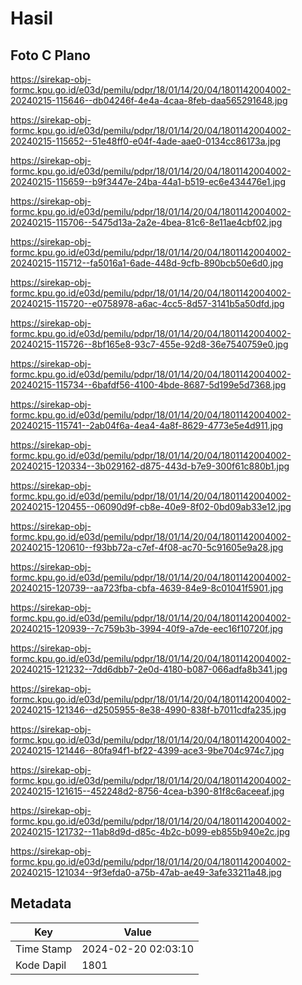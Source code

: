 # Hasil

## Foto C Plano

https://sirekap-obj-formc.kpu.go.id/e03d/pemilu/pdpr/18/01/14/20/04/1801142004002-20240215-115646--db04246f-4e4a-4caa-8feb-daa565291648.jpg

https://sirekap-obj-formc.kpu.go.id/e03d/pemilu/pdpr/18/01/14/20/04/1801142004002-20240215-115652--51e48ff0-e04f-4ade-aae0-0134cc86173a.jpg

https://sirekap-obj-formc.kpu.go.id/e03d/pemilu/pdpr/18/01/14/20/04/1801142004002-20240215-115659--b9f3447e-24ba-44a1-b519-ec6e434476e1.jpg

https://sirekap-obj-formc.kpu.go.id/e03d/pemilu/pdpr/18/01/14/20/04/1801142004002-20240215-115706--5475d13a-2a2e-4bea-81c6-8e11ae4cbf02.jpg

https://sirekap-obj-formc.kpu.go.id/e03d/pemilu/pdpr/18/01/14/20/04/1801142004002-20240215-115712--fa5016a1-6ade-448d-9cfb-890bcb50e6d0.jpg

https://sirekap-obj-formc.kpu.go.id/e03d/pemilu/pdpr/18/01/14/20/04/1801142004002-20240215-115720--e0758978-a6ac-4cc5-8d57-3141b5a50dfd.jpg

https://sirekap-obj-formc.kpu.go.id/e03d/pemilu/pdpr/18/01/14/20/04/1801142004002-20240215-115726--8bf165e8-93c7-455e-92d8-36e7540759e0.jpg

https://sirekap-obj-formc.kpu.go.id/e03d/pemilu/pdpr/18/01/14/20/04/1801142004002-20240215-115734--6bafdf56-4100-4bde-8687-5d199e5d7368.jpg

https://sirekap-obj-formc.kpu.go.id/e03d/pemilu/pdpr/18/01/14/20/04/1801142004002-20240215-115741--2ab04f6a-4ea4-4a8f-8629-4773e5e4d911.jpg

https://sirekap-obj-formc.kpu.go.id/e03d/pemilu/pdpr/18/01/14/20/04/1801142004002-20240215-120334--3b029162-d875-443d-b7e9-300f61c880b1.jpg

https://sirekap-obj-formc.kpu.go.id/e03d/pemilu/pdpr/18/01/14/20/04/1801142004002-20240215-120455--06090d9f-cb8e-40e9-8f02-0bd09ab33e12.jpg

https://sirekap-obj-formc.kpu.go.id/e03d/pemilu/pdpr/18/01/14/20/04/1801142004002-20240215-120610--f93bb72a-c7ef-4f08-ac70-5c91605e9a28.jpg

https://sirekap-obj-formc.kpu.go.id/e03d/pemilu/pdpr/18/01/14/20/04/1801142004002-20240215-120739--aa723fba-cbfa-4639-84e9-8c01041f5901.jpg

https://sirekap-obj-formc.kpu.go.id/e03d/pemilu/pdpr/18/01/14/20/04/1801142004002-20240215-120939--7c759b3b-3994-40f9-a7de-eec16f10720f.jpg

https://sirekap-obj-formc.kpu.go.id/e03d/pemilu/pdpr/18/01/14/20/04/1801142004002-20240215-121232--7dd6dbb7-2e0d-4180-b087-066adfa8b341.jpg

https://sirekap-obj-formc.kpu.go.id/e03d/pemilu/pdpr/18/01/14/20/04/1801142004002-20240215-121346--d2505955-8e38-4990-838f-b7011cdfa235.jpg

https://sirekap-obj-formc.kpu.go.id/e03d/pemilu/pdpr/18/01/14/20/04/1801142004002-20240215-121446--80fa94f1-bf22-4399-ace3-9be704c974c7.jpg

https://sirekap-obj-formc.kpu.go.id/e03d/pemilu/pdpr/18/01/14/20/04/1801142004002-20240215-121615--452248d2-8756-4cea-b390-81f8c6aceeaf.jpg

https://sirekap-obj-formc.kpu.go.id/e03d/pemilu/pdpr/18/01/14/20/04/1801142004002-20240215-121732--11ab8d9d-d85c-4b2c-b099-eb855b940e2c.jpg

https://sirekap-obj-formc.kpu.go.id/e03d/pemilu/pdpr/18/01/14/20/04/1801142004002-20240215-121034--9f3efda0-a75b-47ab-ae49-3afe33211a48.jpg


## Metadata

| Key        | Value               |
| ---------- | ------------------- |
| Time Stamp | 2024-02-20 02:03:10 |
| Kode Dapil | 1801                |



